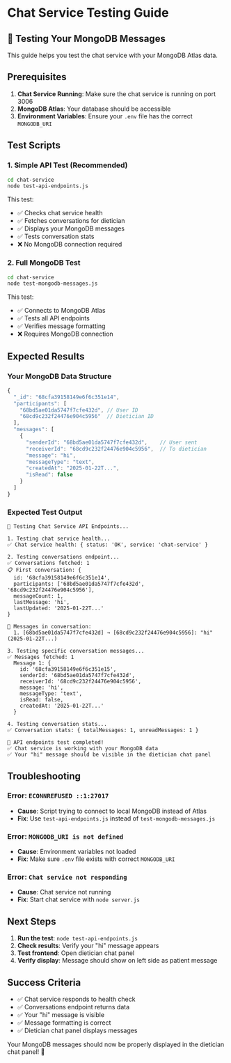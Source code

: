 # Chat Service Testing Guide

## 🧪 Testing Your MongoDB Messages

This guide helps you test the chat service with your MongoDB Atlas data.

## Prerequisites

1. **Chat Service Running**: Make sure the chat service is running on port 3006
2. **MongoDB Atlas**: Your database should be accessible
3. **Environment Variables**: Ensure your `.env` file has the correct `MONGODB_URI`

## Test Scripts

### 1. Simple API Test (Recommended)
```bash
cd chat-service
node test-api-endpoints.js
```

This test:
- ✅ Checks chat service health
- ✅ Fetches conversations for dietician
- ✅ Displays your MongoDB messages
- ✅ Tests conversation stats
- ❌ No MongoDB connection required

### 2. Full MongoDB Test
```bash
cd chat-service
node test-mongodb-messages.js
```

This test:
- ✅ Connects to MongoDB Atlas
- ✅ Tests all API endpoints
- ✅ Verifies message formatting
- ❌ Requires MongoDB connection

## Expected Results

### Your MongoDB Data Structure
```javascript
{
  "_id": "68cfa39158149e6f6c351e14",
  "participants": [
    "68bd5ae01da5747f7cfe432d", // User ID
    "68cd9c232f24476e904c5956"  // Dietician ID
  ],
  "messages": [
    {
      "senderId": "68bd5ae01da5747f7cfe432d",    // User sent
      "receiverId": "68cd9c232f24476e904c5956",  // To dietician
      "message": "hi",
      "messageType": "text",
      "createdAt": "2025-01-22T...",
      "isRead": false
    }
  ]
}
```

### Expected Test Output
```
🧪 Testing Chat Service API Endpoints...

1. Testing chat service health...
✅ Chat service health: { status: 'OK', service: 'chat-service' }

2. Testing conversations endpoint...
✅ Conversations fetched: 1
📋 First conversation: {
  id: '68cfa39158149e6f6c351e14',
  participants: ['68bd5ae01da5747f7cfe432d', '68cd9c232f24476e904c5956'],
  messageCount: 1,
  lastMessage: 'hi',
  lastUpdated: '2025-01-22T...'
}

📝 Messages in conversation:
  1. [68bd5ae01da5747f7cfe432d] → [68cd9c232f24476e904c5956]: "hi" (2025-01-22T...)

3. Testing specific conversation messages...
✅ Messages fetched: 1
  Message 1: {
    id: '68cfa39158149e6f6c351e15',
    senderId: '68bd5ae01da5747f7cfe432d',
    receiverId: '68cd9c232f24476e904c5956',
    message: 'hi',
    messageType: 'text',
    isRead: false,
    createdAt: '2025-01-22T...'
  }

4. Testing conversation stats...
✅ Conversation stats: { totalMessages: 1, unreadMessages: 1 }

🎉 API endpoints test completed!
✅ Chat service is working with your MongoDB data
✅ Your "hi" message should be visible in the dietician chat panel
```

## Troubleshooting

### Error: `ECONNREFUSED ::1:27017`
- **Cause**: Script trying to connect to local MongoDB instead of Atlas
- **Fix**: Use `test-api-endpoints.js` instead of `test-mongodb-messages.js`

### Error: `MONGODB_URI is not defined`
- **Cause**: Environment variables not loaded
- **Fix**: Make sure `.env` file exists with correct `MONGODB_URI`

### Error: `Chat service not responding`
- **Cause**: Chat service not running
- **Fix**: Start chat service with `node server.js`

## Next Steps

1. **Run the test**: `node test-api-endpoints.js`
2. **Check results**: Verify your "hi" message appears
3. **Test frontend**: Open dietician chat panel
4. **Verify display**: Message should show on left side as patient message

## Success Criteria

- ✅ Chat service responds to health check
- ✅ Conversations endpoint returns data
- ✅ Your "hi" message is visible
- ✅ Message formatting is correct
- ✅ Dietician chat panel displays messages

Your MongoDB messages should now be properly displayed in the dietician chat panel! 🎉
